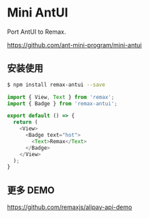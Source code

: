 # Mini AntUI

Port AntUI to Remax.

https://github.com/ant-mini-program/mini-antui

## 安装使用

```bash
$ npm install remax-antui --save
```

```javascript
import { View, Text } from 'remax';
import { Badge } from 'remax-antui';

export default () => {
  return (
    <View>
      <Badge text="hot">
        <Text>Remax</Text>
      </Badge>
    </View>
  );
}
```

## 更多 DEMO

https://github.com/remaxjs/alipay-api-demo
